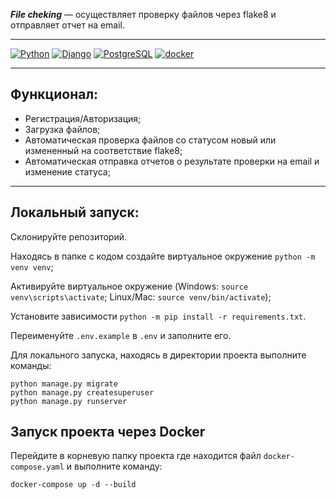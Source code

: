  <b>_File cheking_</b> — осуществляет проверку файлов через flake8 и отправляет отчет на email.

---

[![Python](https://img.shields.io/badge/-Python-464646?style=flat-square&logo=Python)](https://www.python.org/)
[![Django](https://img.shields.io/badge/-Django-464646?style=flat-square&logo=Django)](https://www.djangoproject.com/)
[![PostgreSQL](https://img.shields.io/badge/-PostgreSQL-464646?style=flat-square&logo=PostgreSQL)](https://www.postgresql.org/)
[![docker](https://img.shields.io/badge/-Docker-464646?style=flat-square&logo=docker)](https://www.docker.com/)

---


## Функционал:
* Регистрация/Авторизация;
* Загрузка файлов;
* Автоматическая проверка файлов со статусом новый или измененный на соответствие flake8;
* Автоматическая отправка отчетов о результате проверки на email и изменение статуса;
---

## Локальный запуск:

  Склонируйте репозиторий.

  Находясь в папке с кодом создайте виртуальное окружение `python -m venv venv`;
  
  Активируйте виртуальное окружение (Windows: `source venv\scripts\activate`; Linux/Mac: `source venv/bin/activate`);

  Установите зависимости `python -m pip install -r requirements.txt`.

  Переименуйте `.env.example` в `.env` и заполните его.

  Для локального запуска, находясь в директории проекта выполните команды:
  ```
  python manage.py migrate
  python manage.py createsuperuser
  python manage.py runserver
  ```

## Запуск проекта через Docker

Перейдите в корневую папку проекта где находится файл `docker-compose.yaml` и выполните команду:

```
docker-compose up -d --build
```

